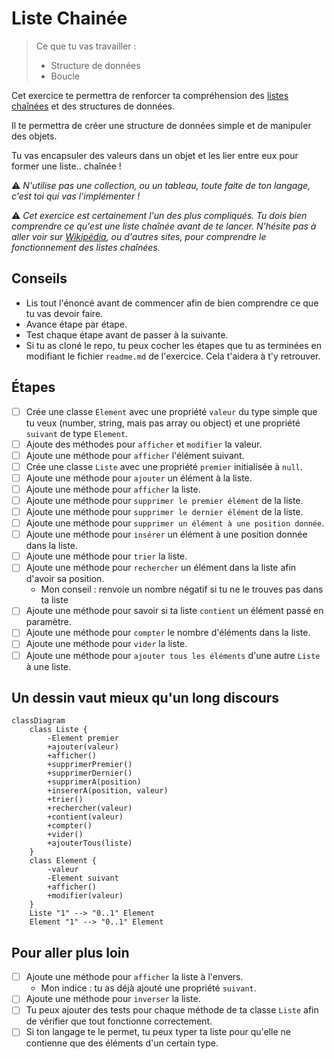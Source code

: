 # Liste Chainée

> Ce que tu vas travailler :
> - Structure de données
> - Boucle

Cet exercice te permettra de renforcer ta compréhension des [listes chaînées](https://fr.wikipedia.org/wiki/Liste_cha%C3%AEn%C3%A9e) et des structures de données. 

Il te permettra de créer une structure de données simple et de manipuler des objets.

Tu vas encapsuler des valeurs dans un objet et les lier entre eux pour former une liste.. chaînée !

⚠ _N'utilise pas une collection, ou un tableau, toute faite de ton langage, c'est toi qui vas l'implémenter !_

⚠ _Cet exercice est certainement l'un des plus compliqués. Tu dois bien comprendre ce qu'est une liste chaînée avant de te lancer. N'hésite pas à aller voir sur [Wikipédia](https://fr.wikipedia.org/wiki/Liste_cha%C3%AEn%C3%A9e), ou d'autres sites, pour comprendre le fonctionnement des listes chaînées._

## Conseils

- Lis tout l'énoncé avant de commencer afin de bien comprendre ce que tu vas devoir faire.
- Avance étape par étape.
- Test chaque étape avant de passer à la suivante.
- Si tu as cloné le repo, tu peux cocher les étapes que tu as terminées en modifiant le fichier `readme.md` de l'exercice. Cela t'aidera à t'y retrouver.

## Étapes

- [ ] Crée une classe `Element` avec une propriété `valeur` du type simple que tu veux (number, string, mais pas array ou object) et une propriété `suivant` de type `Element`.
- [ ] Ajoute des méthodes pour `afficher` et `modifier` la valeur.
- [ ] Ajoute une méthode pour `afficher` l'élément suivant.
- [ ] Crée une classe `Liste` avec une propriété `premier` initialisée à `null`.
- [ ] Ajoute une méthode pour `ajouter` un élément à la liste.
- [ ] Ajoute une méthode pour `afficher` la liste.
- [ ] Ajoute une méthode pour `supprimer le premier élément` de la liste.
- [ ] Ajoute une méthode pour `supprimer le dernier élément` de la liste.
- [ ] Ajoute une méthode pour `supprimer un élément à une position donnée`.
- [ ] Ajoute une méthode pour `insérer` un élément à une position donnée dans la liste.
- [ ] Ajoute une méthode pour `trier` la liste.
- [ ] Ajoute une méthode pour `rechercher` un élément dans la liste afin d'avoir sa position.
  - Mon conseil : renvoie un nombre négatif si tu ne le trouves pas dans ta liste
- [ ] Ajoute une méthode pour savoir si ta liste `contient` un élément passé en paramètre.
- [ ] Ajoute une méthode pour `compter` le nombre d'éléments dans la liste.
- [ ] Ajoute une méthode pour `vider` la liste.
- [ ] Ajoute une méthode pour `ajouter tous les éléments`  d'une autre `Liste` à une liste.
 
## Un dessin vaut mieux qu'un long discours

```mermaid
classDiagram
    class Liste {
        -Element premier
        +ajouter(valeur)
        +afficher()
        +supprimerPremier()
        +supprimerDernier()
        +supprimerA(position)
        +insererA(position, valeur)
        +trier()
        +rechercher(valeur)
        +contient(valeur)
        +compter()
        +vider()
        +ajouterTous(liste)
    }
    class Element {
        -valeur
        -Element suivant
        +afficher()
        +modifier(valeur)
    }
    Liste "1" --> "0..1" Element
    Element "1" --> "0..1" Element
```

## Pour aller plus loin

- [ ] Ajoute une méthode pour `afficher` la liste à l'envers.
  - Mon indice : tu as déjà ajouté une propriété `suivant`.
- [ ] Ajoute une méthode pour `inverser` la liste.
- [ ] Tu peux ajouter des tests pour chaque méthode de ta classe `Liste` afin de vérifier que tout fonctionne correctement.
- [ ] Si ton langage te le permet, tu peux typer ta liste pour qu'elle ne contienne que des éléments d'un certain type.
